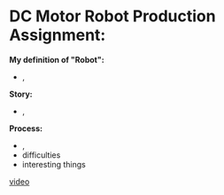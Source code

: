 # DC Motor Robot Production Assignment:


**My definition of "Robot":**
- ,


**Story:**
- ,

**Process:**
- ,
- difficulties 
- interesting things

[video]() 
